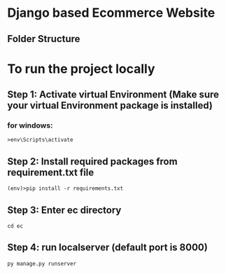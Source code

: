 # Django based Ecommerce Website
## Folder Structure

# To run the project locally

## Step 1: Activate virtual Environment (Make sure your virtual Environment package is installed)
### for windows:
`>env\Scripts\activate`

## Step 2: Install required packages from requirement.txt file
`(env)>pip install -r requirements.txt`

## Step 3: Enter ec directory
`cd ec`

## Step 4: run localserver (default port is 8000)
`py manage.py runserver`
